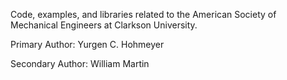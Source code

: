Code, examples, and libraries related to the American Society of Mechanical Engineers at Clarkson University.

Primary Author: Yurgen C. Hohmeyer

Secondary Author: William Martin
